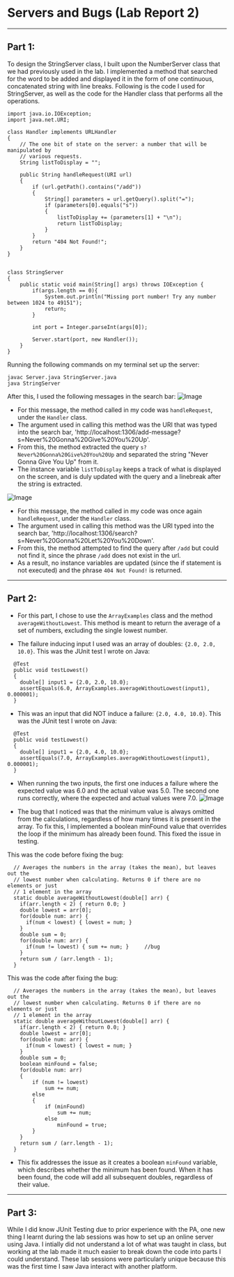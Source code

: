 # __Servers and Bugs (Lab Report 2)__
---
## __Part 1:__

To design the StringServer class, I built upon the NumberServer class that we had previously used in the lab. I implemented a method that searched for the word to be added and displayed it in the form of one continuous, concatenated string with line breaks. Following is the code I used for StringServer, as well as the code for the Handler class that performs all the operations. 


```
import java.io.IOException;
import java.net.URI;

class Handler implements URLHandler 
{
    // The one bit of state on the server: a number that will be manipulated by
    // various requests.
    String listToDisplay = "";

    public String handleRequest(URI url) 
    {
        if (url.getPath().contains("/add")) 
        {
            String[] parameters = url.getQuery().split("=");
            if (parameters[0].equals("s")) 
            {
                listToDisplay += (parameters[1] + "\n");
                return listToDisplay;
            }
        }
        return "404 Not Found!";
    }
}


class StringServer 
{
    public static void main(String[] args) throws IOException {
        if(args.length == 0){
            System.out.println("Missing port number! Try any number between 1024 to 49151");
            return;
        }

        int port = Integer.parseInt(args[0]);

        Server.start(port, new Handler());
    }
}
```

Running the following commands on my terminal set up the server: 
```
javac Server.java StringServer.java
java StringServer
```

After this, I used the following messages in the search bar: 
![Image](https://media.discordapp.net/attachments/794151037766336524/1068779889232199730/image.png?width=1440&height=356)
* For this message, the method called in my code was `handleRequest`, under the `Handler` class. 
* The argument used in calling this method was the URI that was typed into the search bar, 'http://localhost:1306/add-message?s=Never%20Gonna%20Give%20You%20Up'. 
* From this, the method extracted the query `s?Never%20Gonna%20Give%20You%20Up` and separated the string "Never Gonna Give You Up" from it. 
* The instance variable `listToDisplay` keeps a track of what is displayed on the screen, and is duly updated with the query and a linebreak after the string is extracted. 

![Image](https://media.discordapp.net/attachments/794151037766336524/1068782579488141352/image.png?width=1440&height=358)
* For this message, the method called in my code was once again `handleRequest`, under the `Handler` class. 
* The argument used in calling this method was the URI typed into the search bar, 'http://localhost:1306/search?s=Never%20Gonna%20Let%20You%20Down'. 
* From this, the method attempted to find the query after `/add` but could not find it, since the phrase `/add` does not exist in the url. 
* As a result, no instance variables are updated (since the if statement is not executed) and the phrase `404 Not Found!` is returned. 

---

## __Part 2:__ 

- For this part, I chose to use the `ArrayExamples` class and the method `averageWithoutLowest`. This method is meant to return the average of a set of numbers, excluding the single lowest number. 

- The failure inducing input I used was an array of doubles: `{2.0, 2.0, 10.0}`. This was the JUnit test I wrote on Java:
```
  @Test
  public void testLowest()
  {
    double[] input1 = {2.0, 2.0, 10.0};
    assertEquals(6.0, ArrayExamples.averageWithoutLowest(input1), 0.000001);
  }
```

- This was an input that did NOT induce a failure: `{2.0, 4.0, 10.0}`. This was the JUnit test I wrote on Java:
```
  @Test
  public void testLowest()
  {
    double[] input1 = {2.0, 4.0, 10.0};
    assertEquals(7.0, ArrayExamples.averageWithoutLowest(input1), 0.000001);
  }
```
- When running the two inputs, the first one induces a failure where the expected value was 6.0 and the actual value was 5.0. The second one runs correctly, where the expected and actual values were 7.0. 
![Image](https://media.discordapp.net/attachments/794151037766336524/1068783120037462027/JUnit_tests.JPG)

- The bug that I noticed was that the minimum value is always omitted from the calculations, regardless of how many times it is present in the array. To fix this, I implemented a boolean minFound value that overrides the loop if the minimum has already been found. This fixed the issue in testing.

This was the code before fixing the bug:
```
  // Averages the numbers in the array (takes the mean), but leaves out the
  // lowest number when calculating. Returns 0 if there are no elements or just
  // 1 element in the array
  static double averageWithoutLowest(double[] arr) {
    if(arr.length < 2) { return 0.0; }
    double lowest = arr[0];
    for(double num: arr) {
      if(num < lowest) { lowest = num; }
    }
    double sum = 0;
    for(double num: arr) {
      if(num != lowest) { sum += num; }		//bug
    }
    return sum / (arr.length - 1);
  }
```

This was the code after fixing the bug: 
```
  // Averages the numbers in the array (takes the mean), but leaves out the
  // lowest number when calculating. Returns 0 if there are no elements or just
  // 1 element in the array
  static double averageWithoutLowest(double[] arr) {
    if(arr.length < 2) { return 0.0; }
    double lowest = arr[0];
    for(double num: arr) {
      if(num < lowest) { lowest = num; }
    }
    double sum = 0;
    boolean minFound = false;
    for(double num: arr) 
    {
        if (num != lowest)
            sum += num;
        else 
        {
            if (minFound)
                sum += num;
            else 
                minFound = true;
        }
    }
    return sum / (arr.length - 1);
  }
```

- This fix addresses the issue as it creates a boolean `minFound` variable, which describes whether the minimum has been found. When it has been found, the code will add all subsequent doubles, regardless of their value. 


---
## __Part 3:__

While I did know JUnit Testing due to prior experience with the PA, one new thing I learnt during the lab sessions was how to set up an online server using Java. I intially did not understand a lot of what was taught in class, but working at the lab made it much easier to break down the code into parts I could understand. These lab sessions were particularly unique because this was the first time I saw Java interact with another platform. 

